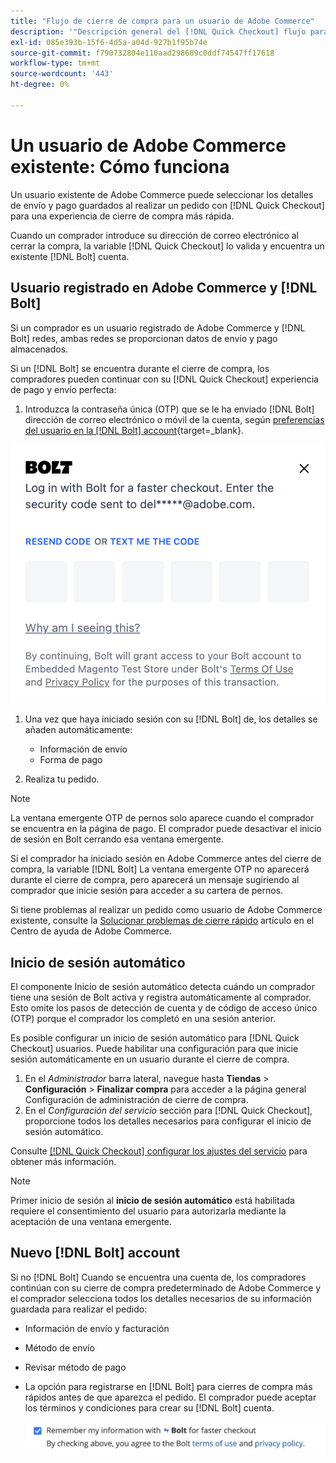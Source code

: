 ```yaml
---
title: "Flujo de cierre de compra para un usuario de Adobe Commerce"
description: '"Descripción general del [!DNL Quick Checkout] flujo para un usuario de Adobe Commerce".'
exl-id: 085e393b-15f6-4d5a-a04d-927b1f95b74e
source-git-commit: f790732804e110aad298689c0ddf74547ff17618
workflow-type: tm+mt
source-wordcount: '443'
ht-degree: 0%

---
```


# Un usuario de Adobe Commerce existente: Cómo funciona

Un usuario existente de Adobe Commerce puede seleccionar los detalles de envío y pago guardados al realizar un pedido con [!DNL Quick Checkout] para una experiencia de cierre de compra más rápida.

Cuando un comprador introduce su dirección de correo electrónico al cerrar la compra, la variable [!DNL Quick Checkout] lo valida y encuentra un existente [!DNL Bolt] cuenta.

## Usuario registrado en Adobe Commerce y [!DNL Bolt]

Si un comprador es un usuario registrado de Adobe Commerce y [!DNL Bolt] redes, ambas redes se proporcionan datos de envío y pago almacenados.

Si un [!DNL Bolt] se encuentra durante el cierre de compra, los compradores pueden continuar con su [!DNL Quick Checkout] experiencia de pago y envío perfecta:

1. Introduzca la contraseña única (OTP) que se le ha enviado [!DNL Bolt] dirección de correo electrónico o móvil de la cuenta, según [preferencias del usuario en la [!DNL Bolt] account](https://help.bolt.com/shoppers/account/account-settings/#how-to-set-preferred-login-method){target=_blank}.

![Ventana emergente OTP](assets/new-logo-otp-email.png)

1. Una vez que haya iniciado sesión con su [!DNL Bolt] de, los detalles se añaden automáticamente:

   - Información de envío
   - Forma de pago

1. Realiza tu pedido.

>[!NOTE]
>
> La ventana emergente OTP de pernos solo aparece cuando el comprador se encuentra en la página de pago. El comprador puede desactivar el inicio de sesión en Bolt cerrando esa ventana emergente.

Si el comprador ha iniciado sesión en Adobe Commerce antes del cierre de compra, la variable [!DNL Bolt] La ventana emergente OTP no aparecerá durante el cierre de compra, pero aparecerá un mensaje sugiriendo al comprador que inicie sesión para acceder a su cartera de pernos.

Si tiene problemas al realizar un pedido como usuario de Adobe Commerce existente, consulte la [Solucionar problemas de cierre rápido](https://experienceleague.adobe.com/docs/commerce-knowledge-base/kb/troubleshooting/miscellaneous/quick-checkout-issues.html) artículo en el Centro de ayuda de Adobe Commerce.

## Inicio de sesión automático

El componente Inicio de sesión automático detecta cuándo un comprador tiene una sesión de Bolt activa y registra automáticamente al comprador. Esto omite los pasos de detección de cuenta y de código de acceso único (OTP) porque el comprador los completó en una sesión anterior.

Es posible configurar un inicio de sesión automático para [!DNL Quick Checkout] usuarios. Puede habilitar una configuración para que inicie sesión automáticamente en un usuario durante el cierre de compra.

1. En el _Administrador_ barra lateral, navegue hasta **Tiendas** > **Configuración** > **Finalizar compra** para acceder a la página general Configuración de administración de cierre de compra.
1. En el _Configuración del servicio_ sección para [!DNL Quick Checkout], proporcione todos los detalles necesarios para configurar el inicio de sesión automático.

Consulte [[!DNL Quick Checkout] configurar los ajustes del servicio](../quick-checkout/onboarding.md#configure-service-settings) para obtener más información.

>[!NOTE]
>
> Primer inicio de sesión al **inicio de sesión automático** está habilitada requiere el consentimiento del usuario para autorizarla mediante la aceptación de una ventana emergente.

## Nuevo [!DNL Bolt] account

Si no [!DNL Bolt] Cuando se encuentra una cuenta de, los compradores continúan con su cierre de compra predeterminado de Adobe Commerce y el comprador selecciona todos los detalles necesarios de su información guardada para realizar el pedido:

- Información de envío y facturación
- Método de envío
- Revisar método de pago
- La opción para registrarse en [!DNL Bolt] para cierres de compra más rápidos antes de que aparezca el pedido. El comprador puede aceptar los términos y condiciones para crear su [!DNL Bolt] cuenta.

   ![Recordar [!DNL Bolt]](assets/checkbox-remember-bolt.png)
